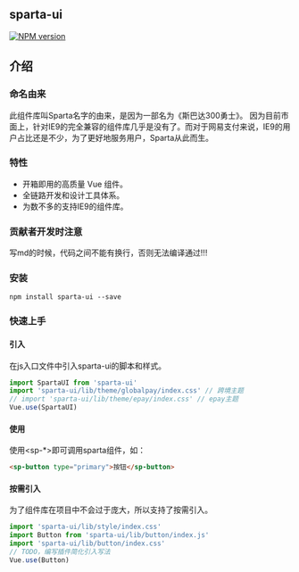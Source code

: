 sparta-ui
---
[![NPM version](https://img.shields.io/npm/v/sparta-ui.svg)](https://npmjs.org/package/sparta-ui)

介绍
---

### 命名由来
此组件库叫Sparta名字的由来，是因为一部名为《斯巴达300勇士》。
因为目前市面上，针对IE9的完全兼容的组件库几乎是没有了。而对于网易支付来说，IE9的用户占比还是不少，为了更好地服务用户，Sparta从此而生。

### 特性
- 开箱即用的高质量 Vue 组件。
- 全链路开发和设计工具体系。
- 为数不多的支持IE9的组件库。

### 贡献者开发时注意
写md的时候，代码之间不能有换行，否则无法编译通过!!!

### 安装
```shell
npm install sparta-ui --save
```

### 快速上手
#### 引入
在js入口文件中引入sparta-ui的脚本和样式。

```js
import SpartaUI from 'sparta-ui'
import 'sparta-ui/lib/theme/globalpay/index.css' // 跨境主题
// import 'sparta-ui/lib/theme/epay/index.css' // epay主题
Vue.use(SpartaUI)
```

#### 使用
使用<sp-*>即可调用sparta组件，如：
```html
<sp-button type="primary">按钮</sp-button>
```

#### 按需引入
为了组件库在项目中不会过于庞大，所以支持了按需引入。

```js
import 'sparta-ui/lib/style/index.css'
import Button from 'sparta-ui/lib/button/index.js'
import 'sparta-ui/lib/button/index.css'
// TODO，编写插件简化引入写法
Vue.use(Button)
```
